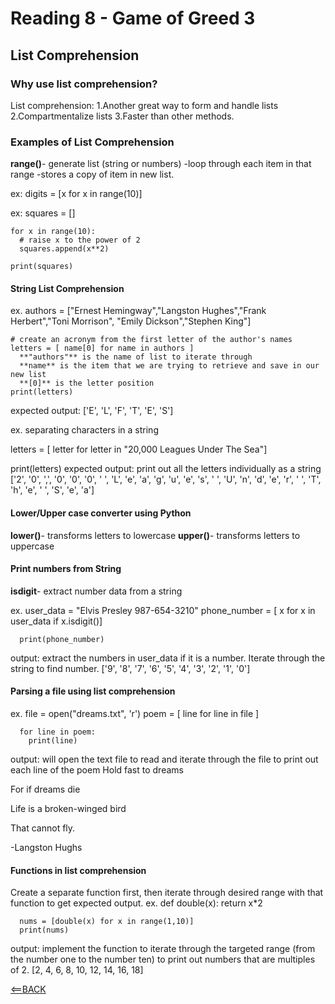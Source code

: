 # Reading 8 - Game of Greed 3

## List Comprehension

### Why use list comprehension?

List comprehension:
1.Another great way to form and handle lists
2.Compartmentalize lists
3.Faster than other methods.

### Examples of List Comprehension

**range()**- generate list (string or numbers)
-loop through each item in that range
-stores a copy of item in new list.

  ex: digits = [x for x in range(10)]


  ex: squares = []

    for x in range(10):
      # raise x to the power of 2
      squares.append(x**2)

    print(squares)

#### String List Comprehension

  ex. authors = ["Ernest Hemingway","Langston
    Hughes","Frank Herbert","Toni Morrison",
    "Emily Dickson","Stephen King"]

    # create an acronym from the first letter of the author's names
    letters = [ name[0] for name in authors ]
      **"authors"** is the name of list to iterate through
      **name** is the item that we are trying to retrieve and save in our new list
      **[0]** is the letter position 
    print(letters)
  expected output: ['E', 'L', 'F', 'T', 'E', 'S']

  ex. separating characters in a string
  
  letters = [ letter for letter in "20,000 Leagues Under The Sea"]

  print(letters)
  expected output: print out all the letters individually as a string
  ['2', '0', ',', '0', '0', '0', ' ', 'L', 'e', 'a', 'g', 'u', 'e', 's', ' ', 'U', 'n', 'd', 'e', 'r', ' ', 'T', 'h', 'e', ' ', 'S', 'e', 'a']

#### Lower/Upper case converter using Python

**lower()**- transforms letters to lowercase
**upper()**- transforms letters to uppercase

#### Print numbers from String

**isdigit**- extract number data from a string

  ex. user_data = "Elvis Presley 987-654-3210"
        phone_number = [ x for x in user_data if x.isdigit()]

      print(phone_number)
  output: extract the numbers in user_data if it is a number. Iterate through the string to find number.
  ['9', '8', '7', '6', '5', '4', '3', '2', '1', '0']

#### Parsing a file using list comprehension

  ex. file = open("dreams.txt", 'r')
      poem = [ line for line in file ]

      for line in poem:
        print(line)
  output: will open the text file to read and iterate through the file to print out each line of the poem
  Hold fast to dreams

  For if dreams die

  Life is a broken-winged bird

  That cannot fly.

  -Langston Hughs

#### Functions in list comprehension

Create a separate function first, then iterate through desired range with that function to get expected output.
  ex. def double(x):
        return x*2

      nums = [double(x) for x in range(1,10)]
      print(nums)

  output: implement the function to iterate through the targeted range (from the number one to the number ten) to print out numbers that are multiples of 2.
  [2, 4, 6, 8, 10, 12, 14, 16, 18]

[<==BACK](README.md)
